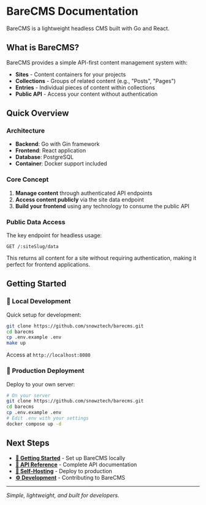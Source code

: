 # BareCMS Documentation

BareCMS is a lightweight headless CMS built with Go and React.

## What is BareCMS?

BareCMS provides a simple API-first content management system with:

- **Sites** - Content containers for your projects
- **Collections** - Groups of related content (e.g., "Posts", "Pages")
- **Entries** - Individual pieces of content within collections
- **Public API** - Access your content without authentication

## Quick Overview

### Architecture

- **Backend**: Go with Gin framework
- **Frontend**: React application
- **Database**: PostgreSQL
- **Container**: Docker support included

### Core Concept

1. **Manage content** through authenticated API endpoints
2. **Access content publicly** via the site data endpoint
3. **Build your frontend** using any technology to consume the public API

### Public Data Access

The key endpoint for headless usage:

```
GET /:siteSlug/data
```

This returns all content for a site without requiring authentication, making it perfect for frontend applications.

## Getting Started

### 🚀 Local Development

Quick setup for development:

```bash
git clone https://github.com/snowztech/barecms.git
cd barecms
cp .env.example .env
make up
```

Access at `http://localhost:8080`

### 🐳 Production Deployment

Deploy to your own server:

```bash
# On your server
git clone https://github.com/snowztech/barecms.git
cd barecms
cp .env.example .env
# Edit .env with your settings
docker compose up -d
```

## Next Steps

- [**🚀 Getting Started**](getting-started.md) - Set up BareCMS locally
- [**🔌 API Reference**](api.md) - Complete API documentation
- [**🐳 Self-Hosting**](self-hosting.md) - Deploy to production
- [**⚙️ Development**](development.md) - Contributing to BareCMS

---

_Simple, lightweight, and built for developers._
